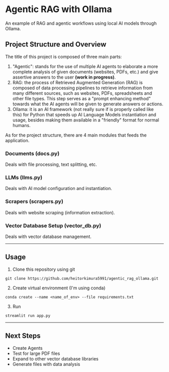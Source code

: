 # Agentic RAG with Ollama
An example of RAG and agentic workflows using local AI models through Ollama.

## Project Structure and Overview
The title of this project is composed of three main parts:
1. "Agentic": stands for the use of multiple AI agents to elaborate a more complete analysis of given documents (websites, PDFs, etc.) and give assertive answers to the user **(work in progress)**.
2. RAG: the process of Retrieved Augmented Generation (RAG) is composed of data processing pipelines to retrieve information from many different sources, such as websites, PDFs, spreadsheets and other file types. This step serves as a "prompt enhancing method" towards what the AI agents will be given to generate answers or actions.
3. Ollama: it is an AI framework (not really sure if is properly called like this) for Python that speeds up AI Language Models instantiation and usage, besides making them available in a "friendly" format for normal humans.

As for the project structure, there are 4 main modules that feeds the application.
### Documents (docs.py)
Deals with file processing, text splitting, etc.
### LLMs (llms.py)
Deals with AI model configuration and instantiation.
### Scrapers (scrapers.py)
Deals with website scraping (information extraction).
### Vector Database Setup (vector_db.py)
Deals with vector database management.
___
## Usage
1. Clone this repository using git
```
git clone https://github.com/heitorkimura5991/agentic_rag_ollama.git
```
2. Create virtual environment (I'm using conda)
```
conda create --name <name_of_env> --file requirements.txt
```
3. Run
```
streamlit run app.py
```
___
## Next Steps
- Create Agents
- Test for large PDF files
- Expand to other vector database libraries
- Generate files with data analysis